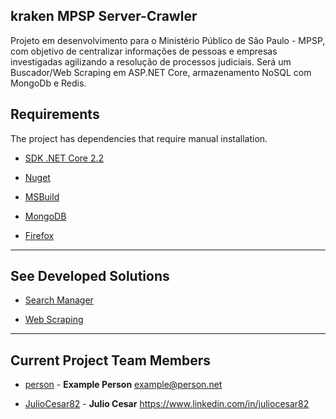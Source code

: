 ## kraken MPSP Server-Crawler

Projeto em desenvolvimento para o Ministério Público de São Paulo - MPSP, com objetivo de centralizar informações de pessoas e empresas investigadas agilizando a resolução de processos judiciais.
Será um Buscador/Web Scraping em ASP.NET Core, armazenamento NoSQL com MongoDb e Redis.


## Requirements

The project has dependencies that require manual installation.

* [SDK .NET Core 2.2](https://dotnet.microsoft.com/download)

* [Nuget](https://www.nuget.org/downloads)

* [MSBuild](https://docs.microsoft.com/en-us/visualstudio/msbuild/msbuild?view=vs-2019)

* [MongoDB](https://docs.mongodb.com/manual/installation/#tutorial-installation)

* [Firefox](https://www.mozilla.org/pt-BR/firefox/)

------------

## See Developed Solutions

* [Search Manager](KrakenMPSPConsole)

* [Web Scraping](KrakenMPSPCrawler)

------------

## Current Project Team Members

* [person](https://github.com/person) -
**Example Person** <example@person.net>

* [JulioCesar82](https://github.com/JulioCesar82) -
**Julio Cesar** <https://www.linkedin.com/in/juliocesar82>